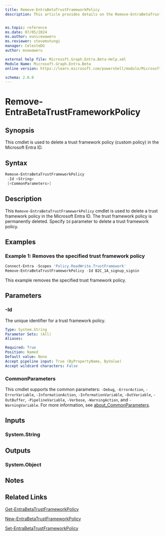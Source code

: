 ```yaml
---
title: Remove-EntraBetaTrustFrameworkPolicy
description: This article provides details on the Remove-EntraBetaTrustFrameworkPolicy command.


ms.topic: reference
ms.date: 07/05/2024
ms.author: eunicewaweru
ms.reviewer: stevemutungi
manager: CelesteDG
author: msewaweru

external help file: Microsoft.Graph.Entra.Beta-Help.xml
Module Name: Microsoft.Graph.Entra.Beta
online version: https://learn.microsoft.com/powershell/module/Microsoft.Graph.Entra.Beta/Remove-EntraBetaTrustFrameworkPolicy

schema: 2.0.0
---
```


# Remove-EntraBetaTrustFrameworkPolicy

## Synopsis

This cmdlet is used to delete a trust framework policy (custom policy) in the Microsoft Entra ID.

## Syntax

```powershell
Remove-EntraBetaTrustFrameworkPolicy 
 -Id <String> 
 [<CommonParameters>]
```

## Description

This `Remove-EntraBetaTrustFrameworkPolicy` cmdlet is used to delete a trust framework policy in the Microsoft Entra ID. The trust framework policy is permanently deleted. Specify `Id` parameter to delete a trust framework policy.

## Examples

### Example 1: Removes the specified trust framework policy

```powershell
Connect-Entra -Scopes 'Policy.ReadWrite.TrustFramework'
Remove-EntraBetaTrustFrameworkPolicy -Id B2C_1A_signup_signin
```

This example removes the specified trust framework policy.

## Parameters

### -Id

The unique identifier for a trust framework policy.

```yaml
Type: System.String
Parameter Sets: (All)
Aliases:

Required: True
Position: Named
Default value: None
Accept pipeline input: True (ByPropertyName, ByValue)
Accept wildcard characters: False
```

### CommonParameters

This cmdlet supports the common parameters: `-Debug`, `-ErrorAction`, `-ErrorVariable`, `-InformationAction`, `-InformationVariable`, `-OutVariable`, `-OutBuffer`, `-PipelineVariable`, `-Verbose`, `-WarningAction`, and `-WarningVariable`. For more information, see [about_CommonParameters](https://go.microsoft.com/fwlink/?LinkID=113216).

## Inputs

### System.String

## Outputs

### System.Object

## Notes

## Related Links

[Get-EntraBetaTrustFrameworkPolicy](Get-EntraBetaTrustFrameworkPolicy.md)

[New-EntraBetaTrustFrameworkPolicy](New-EntraBetaTrustFrameworkPolicy.md)

[Set-EntraBetaTrustFrameworkPolicy](Set-EntraBetaTrustFrameworkPolicy.md)
